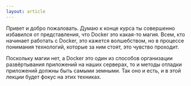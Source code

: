 ```yaml
---
layout: article
---
```


Привет и добро пожаловать. Думаю к конце курса ты совершенно избавился от представления, что Docker это какая-то магия. Всем, кто начинает работать с Docker, это кажется волшебством, но в процессе понимания технологий, которые за ним стоят, это чувство проходит. 

Поскольку магии нет, а Docker это один из способов организации развёртывания приложений на наших серверах, то и методы отладки приложений должны быть самыми земными. Так оно и есть, и в этой лекции будет фокус на этих техниках.

